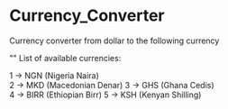 # Currency_Converter

Currency converter from dollar to the following currency

"" List of available currencies: 

1 -> NGN (Nigeria Naira)  
2 -> MKD (Macedonian Denar) 
3 -> GHS (Ghana Cedis)  
4 -> BIRR (Ethiopian Birr) 
5 -> KSH (Kenyan Shilling)
